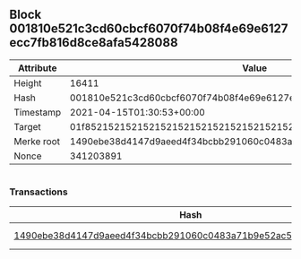## Block 001810e521c3cd60cbcf6070f74b08f4e69e6127ecc7fb816d8ce8afa5428088

Attribute | Value
--- | ---
Height | 16411
Hash | 001810e521c3cd60cbcf6070f74b08f4e69e6127ecc7fb816d8ce8afa5428088
Timestamp | 2021-04-15T01:30:53+00:00
Target | 01f8521521521521521521521521521521521521521521521521521521521521
Merke root | 1490ebe38d4147d9aeed4f34bcbb291060c0483a71b9e52ac5ebca8525264fbc
Nonce | 341203891

```

```

### Transactions

Hash | Amount
--- | ---
[1490ebe38d4147d9aeed4f34bcbb291060c0483a71b9e52ac5ebca8525264fbc](1490ebe38d4147d9aeed4f34bcbb291060c0483a71b9e52ac5ebca8525264fbc.md) | 10.00000000 SKEPTI 
